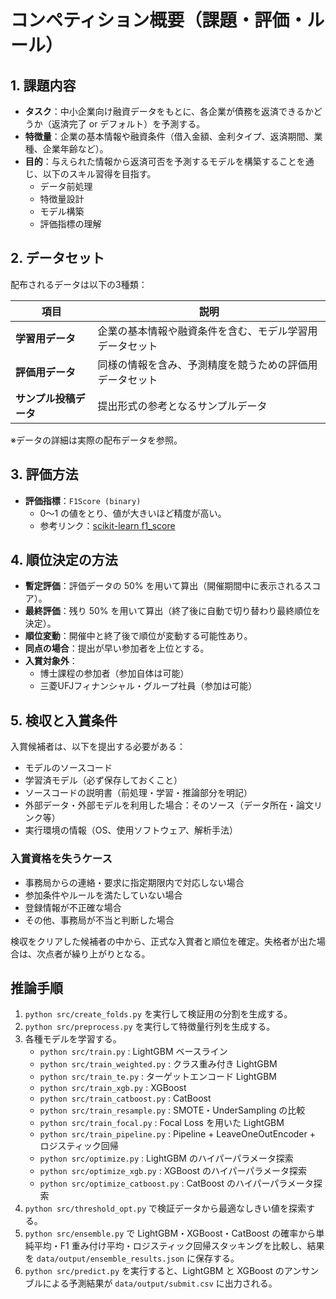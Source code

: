 # コンペティション概要（課題・評価・ルール）

## 1. 課題内容
- **タスク**：中小企業向け融資データをもとに、各企業が債務を返済できるかどうか（返済完了 or デフォルト）を予測する。  
- **特徴量**：企業の基本情報や融資条件（借入金額、金利タイプ、返済期間、業種、企業年齢など）。  
- **目的**：与えられた情報から返済可否を予測するモデルを構築することを通じ、以下のスキル習得を目指す。  
  - データ前処理  
  - 特徴量設計  
  - モデル構築  
  - 評価指標の理解  

## 2. データセット
配布されるデータは以下の3種類：

| 項目               | 説明 |
|--------------------|------|
| **学習用データ**   | 企業の基本情報や融資条件を含む、モデル学習用データセット |
| **評価用データ**   | 同様の情報を含み、予測精度を競うための評価用データセット |
| **サンプル投稿データ** | 提出形式の参考となるサンプルデータ |

※データの詳細は実際の配布データを参照。

## 3. 評価方法
- **評価指標**：`F1Score (binary)`  
  - 0～1 の値をとり、値が大きいほど精度が高い。  
  - 参考リンク：[scikit-learn f1_score](https://scikit-learn.org/stable/modules/generated/sklearn.metrics.f1_score.html)

## 4. 順位決定の方法
- **暫定評価**：評価データの 50% を用いて算出（開催期間中に表示されるスコア）。  
- **最終評価**：残り 50% を用いて算出（終了後に自動で切り替わり最終順位を決定）。  
- **順位変動**：開催中と終了後で順位が変動する可能性あり。  
- **同点の場合**：提出が早い参加者を上位とする。  
- **入賞対象外**：  
  - 博士課程の参加者（参加自体は可能）  
  - 三菱UFJフィナンシャル・グループ社員（参加は可能）  

## 5. 検収と入賞条件
入賞候補者は、以下を提出する必要がある：

- モデルのソースコード  
- 学習済モデル（必ず保存しておくこと）  
- ソースコードの説明書（前処理・学習・推論部分を明記）  
- 外部データ・外部モデルを利用した場合：そのソース（データ所在・論文リンク等）  
- 実行環境の情報（OS、使用ソフトウェア、解析手法）  

### 入賞資格を失うケース
- 事務局からの連絡・要求に指定期限内で対応しない場合  
- 参加条件やルールを満たしていない場合  
- 登録情報が不正確な場合  
- その他、事務局が不当と判断した場合  

検収をクリアした候補者の中から、正式な入賞者と順位を確定。失格者が出た場合は、次点者が繰り上がりとなる。

## 推論手順
1. `python src/create_folds.py` を実行して検証用の分割を生成する。
2. `python src/preprocess.py` を実行して特徴量行列を生成する。
3. 各種モデルを学習する。
   - `python src/train.py` : LightGBM ベースライン
   - `python src/train_weighted.py` : クラス重み付き LightGBM
   - `python src/train_te.py` : ターゲットエンコード LightGBM
   - `python src/train_xgb.py` : XGBoost
   - `python src/train_catboost.py` : CatBoost
   - `python src/train_resample.py` : SMOTE・UnderSampling の比較
   - `python src/train_focal.py` : Focal Loss を用いた LightGBM
   - `python src/train_pipeline.py` : Pipeline + LeaveOneOutEncoder + ロジスティック回帰
   - `python src/optimize.py` : LightGBM のハイパーパラメータ探索
   - `python src/optimize_xgb.py` : XGBoost のハイパーパラメータ探索
   - `python src/optimize_catboost.py` : CatBoost のハイパーパラメータ探索
4. `python src/threshold_opt.py` で検証データから最適なしきい値を探索する。
5. `python src/ensemble.py` で LightGBM・XGBoost・CatBoost の確率から単純平均・F1 重み付け平均・ロジスティック回帰スタッキングを比較し、結果を `data/output/ensemble_results.json` に保存する。
6. `python src/predict.py` を実行すると、LightGBM と XGBoost のアンサンブルによる予測結果が `data/output/submit.csv` に出力される。
